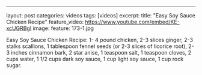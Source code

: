---
layout: post
categories: videos
tags: [videos]
excerpt: 
title: "Easy Soy Sauce Chicken Recipe"
feature_video: https://www.youtube.com/embed/KE-xcUGRBgI
image:
    feature: 173-1.jpg

Easy Soy Sauce Chicken Recipe: 1- 4 pound chicken, 2-3 slices ginger, 2-3 stalks scallions, 1 tablespoon fennel seeds (or 2-3 slices of licorice root), 2-3 inches cinnamon bark, 2 star anise, 1 teaspoon salt, 1 teaspoon cloves, 2 cups water, 1 1/2 cups dark soy sauce, 1 cup light soy sauce, 1 cup rock sugar.

